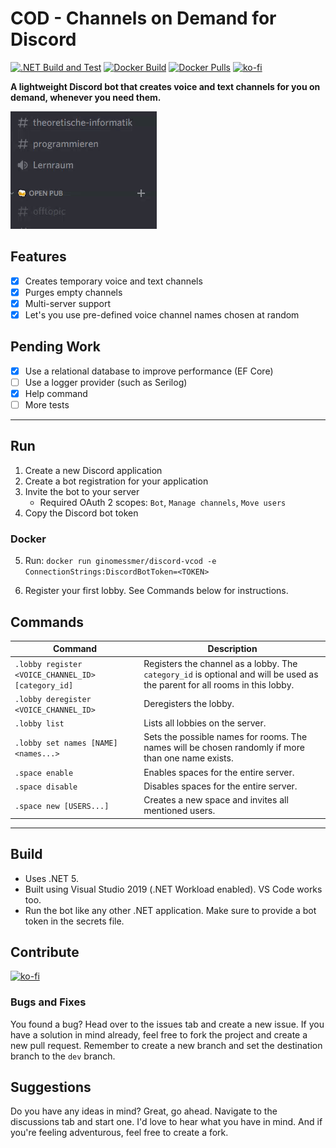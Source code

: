 # COD - Channels on Demand for Discord
[![.NET Build and Test](https://github.com/ginomessmer/discord-vcaas/actions/workflows/dotnet.yml/badge.svg)](https://github.com/ginomessmer/discord-vcaas/actions/workflows/dotnet.yml)
[![Docker Build](https://github.com/ginomessmer/discord-vcod/actions/workflows/docker.yml/badge.svg)](https://github.com/ginomessmer/discord-vcod/actions/workflows/docker.yml)
[![Docker Pulls](https://img.shields.io/docker/pulls/ginomessmer/discord-vcod?logo=docker)](https://hub.docker.com/r/ginomessmer/discord-vcod)
[![ko-fi](https://img.shields.io/badge/%E2%98%95-buy%20me%20a%20coffee-orange)](https://ko-fi.com/P5P72WHKK)

**A lightweight Discord bot that creates voice and text channels for you on demand, whenever you need them.**

![Demo](./assets/demo.gif)

## Features
- [x] Creates temporary voice and text channels
- [x] Purges empty channels
- [x] Multi-server support
- [x] Let's you use pre-defined voice channel names chosen at random

## Pending Work
- [x] Use a relational database to improve performance (EF Core)
- [ ] Use a logger provider (such as Serilog)
- [x] Help command
- [ ] More tests

---

## Run
1. Create a new Discord application
2. Create a bot registration for your application
3. Invite the bot to your server
   - Required OAuth 2 scopes: `Bot`, `Manage channels`, `Move users`
4. Copy the Discord bot token

### Docker
5. Run: `docker run ginomessmer/discord-vcod -e ConnectionStrings:DiscordBotToken=<TOKEN>`

6. Register your first lobby. See Commands below for instructions.

## Commands
|Command|Description|
|---|---|
|`.lobby register <VOICE_CHANNEL_ID> [category_id]`|Registers the channel as a lobby. The `category_id` is optional and will be used as the parent for all rooms in this lobby.|
|`.lobby deregister <VOICE_CHANNEL_ID>`|Deregisters the lobby.|
|`.lobby list`|Lists all lobbies on the server.|
|`.lobby set names [NAME] <names...>`|Sets the possible names for rooms. The names will be chosen randomly if more than one name exists.|
|`.space enable`|Enables spaces for the entire server.|
|`.space disable`|Disables spaces for the entire server.|
|`.space new [USERS...]`|Creates a new space and invites all mentioned users.|

---

## Build
- Uses .NET 5.
- Built using Visual Studio 2019 (.NET Workload enabled). VS Code works too.
- Run the bot like any other .NET application. Make sure to provide a bot token in the secrets file.

## Contribute
[![ko-fi](https://ko-fi.com/img/githubbutton_sm.svg)](https://ko-fi.com/P5P72WHKK)
### Bugs and Fixes
You found a bug? Head over to the issues tab and create a new issue. If you have a solution in mind already, feel free to fork the project and create a new pull request. Remember to create a new branch and set the destination branch to the `dev` branch.

## Suggestions
Do you have any ideas in mind? Great, go ahead. Navigate to the discussions tab and start one. I'd love to hear what you have in mind. And if you're feeling adventurous, feel free to create a fork.
